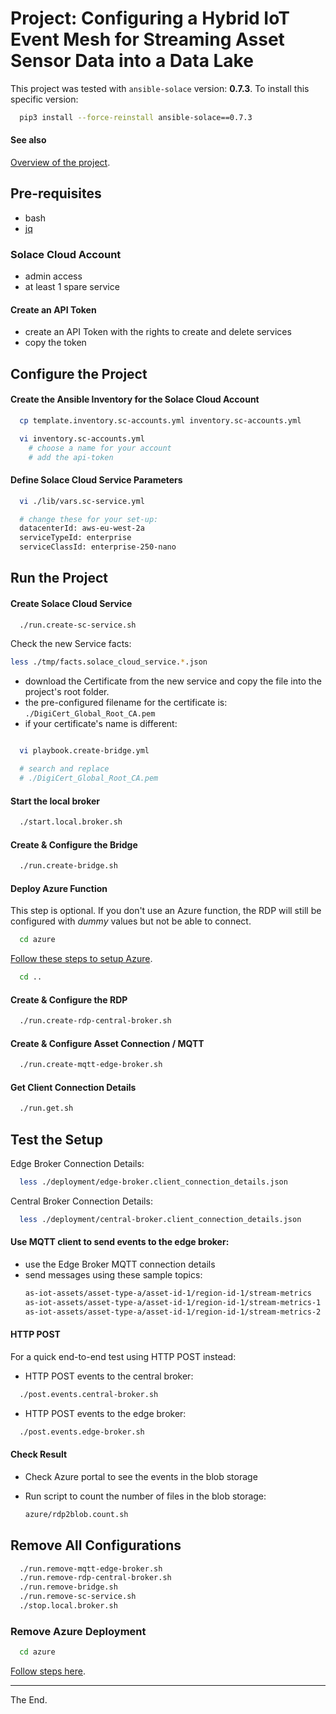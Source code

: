 # Project: Configuring a Hybrid IoT Event Mesh for Streaming Asset Sensor Data into a Data Lake

This project was tested with `ansible-solace` version: **0.7.3**.
To install this specific version:
````bash
  pip3 install --force-reinstall ansible-solace==0.7.3
````

#### See also
[Overview of the project](./ProjectOverview.md).


## Pre-requisites

* bash
* [jq](https://stedolan.github.io/jq/download/)

### Solace Cloud Account

- admin access
- at least 1 spare service

#### Create an API Token

- create an API Token with the rights to create and delete services
- copy the token

## Configure the Project

#### Create the Ansible Inventory for the Solace Cloud Account

````bash
  cp template.inventory.sc-accounts.yml inventory.sc-accounts.yml

  vi inventory.sc-accounts.yml
    # choose a name for your account
    # add the api-token

````
#### Define Solace Cloud Service Parameters

````bash
  vi ./lib/vars.sc-service.yml

  # change these for your set-up:
  datacenterId: aws-eu-west-2a
  serviceTypeId: enterprise
  serviceClassId: enterprise-250-nano

````

## Run the Project

#### Create Solace Cloud Service

````bash
  ./run.create-sc-service.sh
````

Check the new Service facts:
````bash
less ./tmp/facts.solace_cloud_service.*.json
````

- download the Certificate from the new service and copy the file into the project's root folder.
- the pre-configured filename for the certificate is: `./DigiCert_Global_Root_CA.pem`
- if your certificate's name is different:

````bash

  vi playbook.create-bridge.yml

  # search and replace
  # ./DigiCert_Global_Root_CA.pem

````

#### Start the local broker

````bash
  ./start.local.broker.sh
````

#### Create & Configure the Bridge

````bash
  ./run.create-bridge.sh
````

#### Deploy Azure Function
This step is optional. If you don't use an Azure function, the RDP will still be configured with _dummy_ values but not be able to connect.

````bash
  cd azure
````
[Follow these steps to setup Azure](./azure).
````bash
  cd ..
````


#### Create & Configure the RDP

````bash
  ./run.create-rdp-central-broker.sh
````

#### Create & Configure Asset Connection / MQTT

````bash
  ./run.create-mqtt-edge-broker.sh
````

#### Get Client Connection Details

````bash
  ./run.get.sh
````

## Test the Setup

Edge Broker Connection Details:
````bash
  less ./deployment/edge-broker.client_connection_details.json
````

Central Broker Connection Details:
````bash
  less ./deployment/central-broker.client_connection_details.json
````

#### Use MQTT client to send events to the edge broker:
  - use the Edge Broker MQTT connection details
  - send messages using these sample topics:
    ````bash
    as-iot-assets/asset-type-a/asset-id-1/region-id-1/stream-metrics
    as-iot-assets/asset-type-a/asset-id-1/region-id-1/stream-metrics-1
    as-iot-assets/asset-type-a/asset-id-1/region-id-1/stream-metrics-2
    ````

#### HTTP POST

For a quick end-to-end test using HTTP POST instead:

- HTTP POST events to the central broker:
````bash
  ./post.events.central-broker.sh
````
- HTTP POST events to the edge broker:
````bash
  ./post.events.edge-broker.sh
````

#### Check Result

  - Check Azure portal to see the events in the blob storage

  - Run script to count the number of files in the blob storage:
    ````bash
    azure/rdp2blob.count.sh
    ````

## Remove All Configurations

````bash
  ./run.remove-mqtt-edge-broker.sh
  ./run.remove-rdp-central-broker.sh
  ./run.remove-bridge.sh
  ./run.remove-sc-service.sh
  ./stop.local.broker.sh
````

### Remove Azure Deployment

````bash
  cd azure
````

[Follow steps here](./azure).

---
The End.
